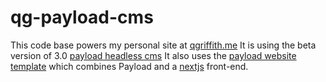 # qg-payload-cms

This code base powers my personal site at [qgriffith.me](https://qgriffith.me) It is using the beta version of 3.0 [payload headless cms](https://payloadcms.com)
It also uses the [payload website template](https://github.com/payloadcms/payload/tree/beta/templates/website) which combines Payload and a [nextjs](https://nextjs.org/)
front-end.
